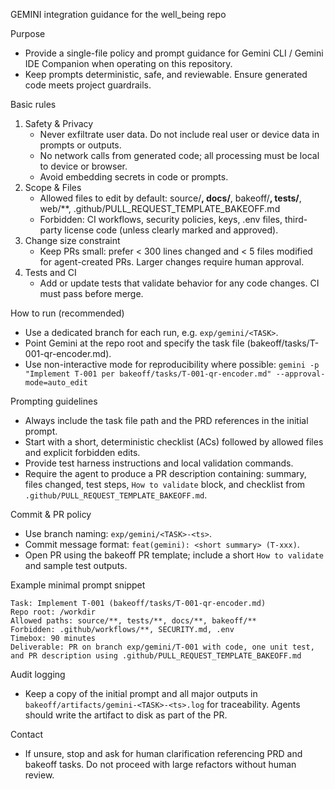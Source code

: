 GEMINI integration guidance for the well_being repo

Purpose
- Provide a single-file policy and prompt guidance for Gemini CLI / Gemini IDE Companion when operating on this repository.
- Keep prompts deterministic, safe, and reviewable. Ensure generated code meets project guardrails.

Basic rules
1. Safety & Privacy
   - Never exfiltrate user data. Do not include real user or device data in prompts or outputs.
   - No network calls from generated code; all processing must be local to device or browser.
   - Avoid embedding secrets in code or prompts.
2. Scope & Files
   - Allowed files to edit by default: source/**, docs/**, bakeoff/**, tests/**, web/**, .github/PULL_REQUEST_TEMPLATE_BAKEOFF.md
   - Forbidden: CI workflows, security policies, keys, .env files, third-party license code (unless clearly marked and approved).
3. Change size constraint
   - Keep PRs small: prefer < 300 lines changed and < 5 files modified for agent-created PRs. Larger changes require human approval.
4. Tests and CI
   - Add or update tests that validate behavior for any code changes. CI must pass before merge.

How to run (recommended)
- Use a dedicated branch for each run, e.g. `exp/gemini/<TASK>`.
- Point Gemini at the repo root and specify the task file (bakeoff/tasks/T-001-qr-encoder.md).
- Use non-interactive mode for reproducibility where possible: `gemini -p "Implement T-001 per bakeoff/tasks/T-001-qr-encoder.md" --approval-mode=auto_edit`

Prompting guidelines
- Always include the task file path and the PRD references in the initial prompt.
- Start with a short, deterministic checklist (ACs) followed by allowed files and explicit forbidden edits.
- Provide test harness instructions and local validation commands.
- Require the agent to produce a PR description containing: summary, files changed, test steps, `How to validate` block, and checklist from `.github/PULL_REQUEST_TEMPLATE_BAKEOFF.md`.

Commit & PR policy
- Use branch naming: `exp/gemini/<TASK>-<ts>`.
- Commit message format: `feat(gemini): <short summary> (T-xxx)`.
- Open PR using the bakeoff PR template; include a short `How to validate` and sample test outputs.

Example minimal prompt snippet
```
Task: Implement T-001 (bakeoff/tasks/T-001-qr-encoder.md)
Repo root: /workdir
Allowed paths: source/**, tests/**, docs/**, bakeoff/**
Forbidden: .github/workflows/**, SECURITY.md, .env
Timebox: 90 minutes
Deliverable: PR on branch exp/gemini/T-001 with code, one unit test, and PR description using .github/PULL_REQUEST_TEMPLATE_BAKEOFF.md
```

Audit logging
- Keep a copy of the initial prompt and all major outputs in `bakeoff/artifacts/gemini-<TASK>-<ts>.log` for traceability. Agents should write the artifact to disk as part of the PR.

Contact
- If unsure, stop and ask for human clarification referencing PRD and bakeoff tasks. Do not proceed with large refactors without human review.
